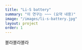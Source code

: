 ```yaml
---
title: "Li-S battery"
summary: "이 연구는 ~~~ (요약 내용)"
image: "/images/li-s-battery.jpg"
layout: project
order: 1
---
```


블라블라블라

